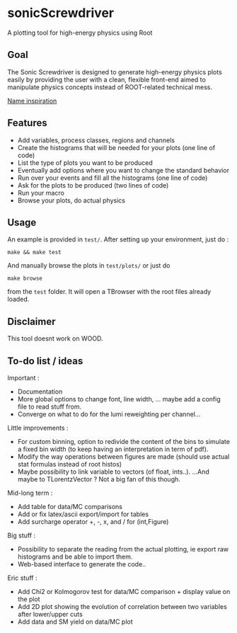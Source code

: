 sonicScrewdriver
================

A plotting tool for high-energy physics using Root

Goal
----

The Sonic Screwdriver is designed to generate high-energy physics plots easily by providing the user with a clean, flexible front-end aimed to manipulate physics concepts instead of ROOT-related technical mess.

[Name inspiration](https://en.wikipedia.org/wiki/Sonic_screwdriver)

Features
--------

- Add variables, process classes, regions and channels
- Create the histograms that will be needed for your plots (one line of code)
- List the type of plots you want to be produced
- Eventually add options where you want to change the standard behavior
- Run over your events and fill all the histograms (one line of code)
- Ask for the plots to be produced (two lines of code)
- Run your macro
- Browse your plots, do actual physics

Usage
-----

An example is provided in `test/`. 
After setting up your environment, just do :

    make && make test

And manually browse the plots in `test/plots/` or just do

    make browse

from the `test` folder. It will open a TBrowser with the root files already loaded.

Disclaimer
----------

This tool doesnt work on WOOD.

To-do list / ideas
------------------

Important :
- Documentation
- More global options to change font, line width, ... maybe add a config file to read stuff from.
- Converge on what to do for the lumi reweighting per channel...

Little improvements :
- For custom binning, option to redivide the content of the bins to simulate a fixed bin width (to keep having an interpretation in term of pdf).
- Modify the way operations between figures are made (should use actual stat formulas instead of root histos)
- Maybe possibility to link variable to vectors (of float, ints..). ...And maybe to TLorentzVector ? Not a big fan of this though.

Mid-long term :
- Add table for data/MC comparisons
- Add or fix latex/ascii export/import for tables
- Add surcharge operator +, -, x, and / for (int,Figure)

Big stuff :
- Possibility to separate the reading from the actual plotting, ie export raw histograms and be able to import them.
- Web-based interface to generate the code..

Eric stuff :
- Add Chi2 or Kolmogorov test for data/MC comparison + display value on the plot
- Add 2D plot showing the evolution of correlation between two variables after lower/upper cuts
- Add data and SM yield on data/MC plot
